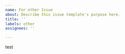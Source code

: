 ```yaml
---
name: For other Issue
about: Describe this issue template's purpose here.
title: ''
labels: other
assignees: ''

---
```


test
